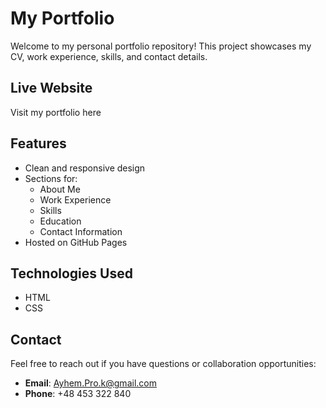 # My Portfolio

Welcome to my personal portfolio repository! This project showcases my CV, work experience, skills, and contact details.

## Live Website

Visit my portfolio here

## Features

- Clean and responsive design
- Sections for:
  - About Me
  - Work Experience
  - Skills
  - Education
  - Contact Information
- Hosted on GitHub Pages

## Technologies Used

- HTML
- CSS

## Contact

Feel free to reach out if you have questions or collaboration opportunities:
- **Email**: [Ayhem.Pro.k@gmail.com](mailto:Ayhem.Pro.k@gmail.com)
- **Phone**: +48 453 322 840
